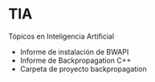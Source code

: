 # TIA
Tópicos en Inteligencia Artificial
  - Informe de instalación de BWAPI 
  - Informe de Backpropagation C++
  - Carpeta de proyecto backpropagation
